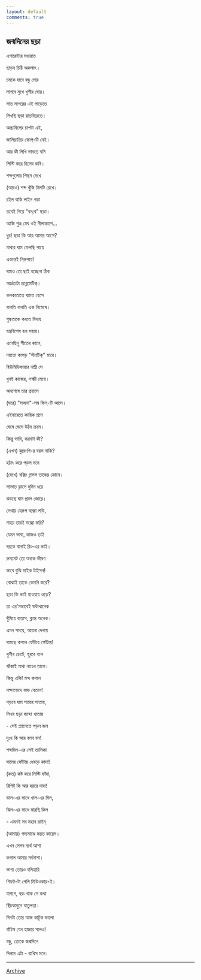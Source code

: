 ```yaml
---
layout: default
comments: true
---
```


## জন্মদিনের ছড়া

এগারোটার মধ্যরাত

ছাড়ব চিঠি অকস্মাৎ।

চমকে যাবে বন্ধু মোর

লাগবে মুখে খুশীর ঘোর।

সাত সাগরের এই পাড়েতে

লিখছি ছড়া রাতবিরেতে।

অন্ত্যমিলের চাপটা এই,

জালিয়াতির স্কোপ্‌-টি নেই।

আর কী লিখি ভাবতে বসি

লিস্টি করে হিসেব কষি।

শব্দগুলোর পিছন দেখে

(আরও) শব্দ খুঁজি মিলটি রেখে।

রইল বাকি লাইন গড়া

তবেই গিয়ে "বন্‌বে" ছড়া।

আজি শুভ্র মেঘ ওই নীলাকাশে...

ধুর! ছড়া কি আর আমার আসে?

মাথার ঘাম ফেলছি পায়ে

একান্তই নিরুপায়!

ঘামও তো ছাই হচ্ছেনা ঠিক

আর্দ্রতাটা প্রব্লেমেটিক্‌।

কলকাতাতে ঘামত হেসে

বালতি বালতি এক নিমেষে।

শুষ্কতাকে করতে বিদায়

যন্ত্রবিশেষ হল সহায়।

এনেছিনু শীতের কালে,

নয়তো কাপড় "স্ট্যাটিক্‌" মারে।

হিউমিডিফায়ার নাম্নী সে

খুবই কাজের, লক্ষ্মী মেয়ে।

অবশেষে তার প্রয়াসে

(ঘরে) "সঅনা"-সম ফিল্‌-টি আসে।

এইবারেতে কায়িক শ্রমে

ঘেমে ঘেমে উঠব ক্রমে।

কিন্তু ভাবি, করবটা কী?

(এখন) কুদ্রুংগি-র বয়স নাকি?

হঠাৎ করে পড়ল মনে

(দেখে) বক্সিং গ্লাভস তাকের কোনে।

সাভাত ক্লাসে দুদিন ধরে

ঝড়ছে ঘাম প্রবল জোরে।

সেথায় যেরুপ বক্সো লড়ি,

নাহয় তারই মক্সো করি?

যেমন ভাবা, কাজও তাই

ঘরকে বানাই রিং-এর ভাই।

রুমমেট তো অবাক ভীষণ

ভাবে বুঝি মাইক টাইসন!

বোঝাই তাকে কেমনি করে?

ছড়া কি ভাই হাওয়ায় ওড়ে?

তা এর'মভাবেই ঘন্টাখানেক

ঘুঁষিয়ে বাতাস, ক্লান্ত অনেক।

এমন সময়ে, আয়না দেখায়

ঘামছে কপাল ফোঁটায় ফোঁটায়!

খুশীর চোটে, হুররে বলে

ঝাঁকাই মাথা নাচের তালে।

কিন্তু একি! মন্দ কপাল

লক্ষ্যভেদে বড্ড বেতাল!

পড়বে ঘাম পায়ের পাতায়,

লিখব ছড়া জাব্দা খাতায় 

\- সেই প্ল্যানেতে পড়ল জল

দুঃখ কি আর বলব বল!

শব্দমিল-এর সেই তালিকা

ঘামের ফোঁটায় ধেবড়ে কাদা!

(কত) কষ্ট করে লিস্টি ফাঁদা,

রিপিট্‌ কি আর হয়রে দাদা!

ডাল-এর সাথে খাল-এর মিল,

ঝিল-এর সাথে মারছি কিল

\- এমনই সব মহান রাইম্‌

(আমায়) পদ্যমাঝে করত কায়েম।

এখন সেসব ব্যর্থ আশা

কপাল আমার সর্বনাশা।

ভাগ্য তোরও বলিহারি

গিফট্‌-টা পেলি মিডিওকার-ই।

যাগগে, বরং থাক সে কথা

ছিঁচকাদুনে বাতুলতা।

দিনটা তোর আজ কাটুক  ভালো

বাঁচিস যেন হাজার সালও!

বন্ধু, তোকে জন্মদিনে

দিলাম এটা - রাখিস মনে।

* * *

[Archive](../archive)
